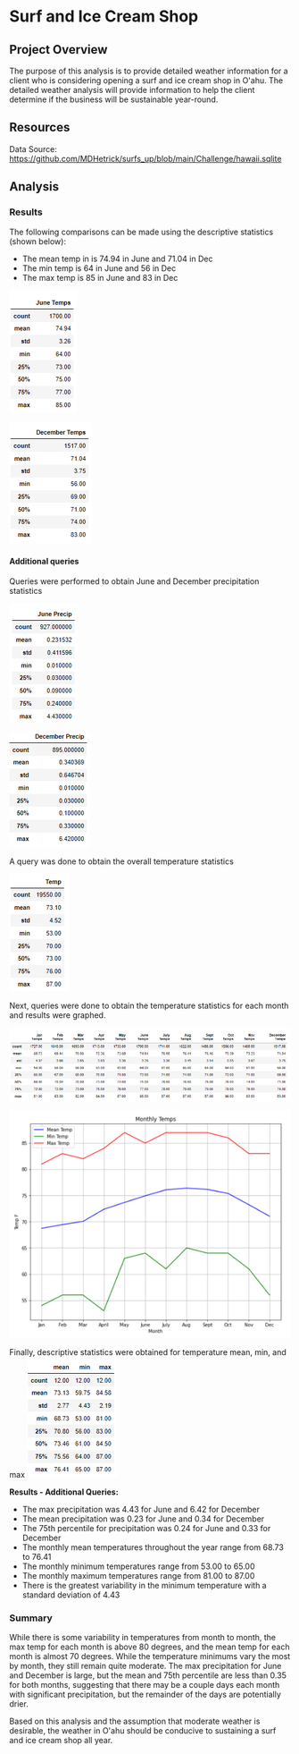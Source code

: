 # Surf and Ice Cream Shop
## Project Overview
The purpose of this analysis is to provide detailed weather information for a client who is considering opening a surf and ice cream shop in O'ahu. The detailed weather analysis will provide information to help the client determine if the business will be sustainable year-round.

## Resources
Data Source: https://github.com/MDHetrick/surfs_up/blob/main/Challenge/hawaii.sqlite

## Analysis

### Results
The following comparisons can be made using the descriptive statistics (shown below):
 - The mean temp in is 74.94 in June and 71.04 in Dec
 - The min temp is 64 in June and 56 in Dec
 - The max temp is 85 in June and 83 in Dec
 
![Image](https://github.com/MDHetrick/surfs_up/blob/main/Resources/June_temp_stats.png)
 
![Image](https://github.com/MDHetrick/surfs_up/blob/main/Resources/Dec_temp_stats.png)
 
#### Additional queries
Queries were performed to obtain June and December precipitation statistics

![Image](https://github.com/MDHetrick/surfs_up/blob/main/Resources/June_precip_stats.png)

![Image](https://github.com/MDHetrick/surfs_up/blob/main/Resources/Dec_precip_stats.png)

A query was done to obtain the overall temperature statistics

![Image](https://github.com/MDHetrick/surfs_up/blob/main/Resources/Temp_stats.png)

Next, queries were done to obtain the temperature statistics for each month and results were graphed.

![Image](https://github.com/MDHetrick/surfs_up/blob/main/Resources/Monthly_temp_stats.png)

![Image](https://github.com/MDHetrick/surfs_up/blob/main/Resources/Monthly_temp_graph.png)

Finally, descriptive statistics were obtained for temperature mean, min, and max
![Image](https://github.com/MDHetrick/surfs_up/blob/main/Resources/Summary_stats_temp.png)

**Results - Additional Queries:**
- The max precipitation was 4.43 for June and 6.42 for December
- The mean precipitation was 0.23 for June and 0.34 for December
- The 75th percentile for precipitation was 0.24 for June and 0.33 for December
- The monthly mean temperatures throughout the year range from 68.73 to 76.41
- The monthly minimum temperatures range from 53.00 to 65.00 
- The monthly maximum temperatures range from 81.00 to 87.00 
- There is the greatest variability in the minimum temperature with a standard deviation of 4.43
### Summary
While there is some variability in temperatures from month to month, the max temp for each month is above 80 degrees, and the mean temp for each month is almost 70 degrees. While the temperature minimums vary the most by month, they still remain quite moderate. The max precipitation for June and December is large, but the mean and 75th percentile are less than 0.35 for both months, suggesting that there may be a couple days each month with significant precipitation, but the remainder of the days are potentially drier. 

Based on this analysis and the assumption that moderate weather is desirable, the weather in O'ahu should be conducive to sustaining a surf and ice cream shop all year.

 

